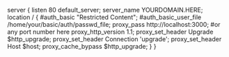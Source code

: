 server {
listen 80 default_server;
server_name YOURDOMAIN.HERE;
location / {
#auth_basic "Restricted Content";
#auth_basic_user_file /home/your/basic/auth/passwd_file;
proxy_pass http://localhost:3000; #or any port number here
proxy_http_version 1.1;
proxy_set_header Upgrade $http_upgrade;
        proxy_set_header Connection 'upgrade';
        proxy_set_header Host $host;
proxy_cache_bypass \$http_upgrade;
}
}
